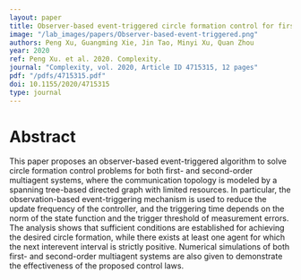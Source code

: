 ```yaml
---
layout: paper
title: Observer-based event-triggered circle formation control for first- And second-order multiagent systems
image: "/lab_images/papers/Observer-based-event-triggered.png"
authors: Peng Xu, Guangming Xie, Jin Tao, Minyi Xu, Quan Zhou
year: 2020
ref: Peng Xu. et al. 2020. Complexity.
journal: "Complexity, vol. 2020, Article ID 4715315, 12 pages"
pdf: "/pdfs/4715315.pdf"
doi: 10.1155/2020/4715315
type: journal
---
```


# Abstract

This paper proposes an observer-based event-triggered algorithm to solve circle formation control problems for both first- and second-order multiagent systems, where the communication topology is modeled by a spanning tree-based directed graph with limited resources. In particular, the observation-based event-triggering mechanism is used to reduce the update frequency of the controller, and the triggering time depends on the norm of the state function and the trigger threshold of measurement errors. The analysis shows that sufficient conditions are established for achieving the desired circle formation, while there exists at least one agent for which the next interevent interval is strictly positive. Numerical simulations of both first- and second-order multiagent systems are also given to demonstrate the effectiveness of the proposed control laws.